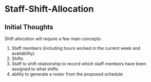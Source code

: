 # Staff-Shift-Allocation

## Initial Thoughts
Shift allocation will require a few main concepts:
1. Staff members (including hours worked in the current week and availability)
2. Shifts
3. Staff to shift relationship to record which staff members have been assigned to what shifts
4. ability to generate a roster from the proposed schedule
